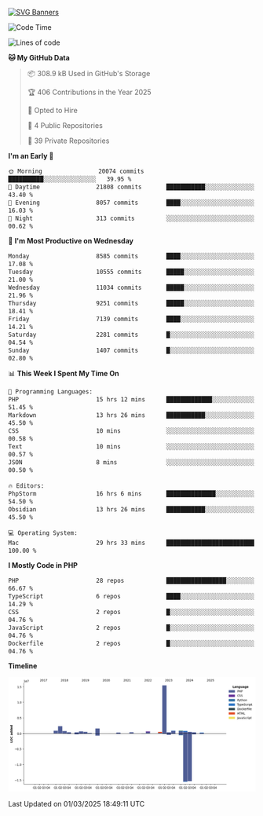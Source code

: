 [![SVG Banners](https://svg-banners.vercel.app/api?type=glitch&text1=Gere_Lajos%F0%9F%92%BB&width=800&height=400)](https://github.com/Akshay090/svg-banners)

<!--START_SECTION:waka-->
![Code Time](http://img.shields.io/badge/Code%20Time-2%2C254%20hrs%2049%20mins-blue)

![Lines of code](https://img.shields.io/badge/From%20Hello%20World%20I%27ve%20Written-28.9%20million%20lines%20of%20code-blue)

**🐱 My GitHub Data** 

> 📦 308.9 kB Used in GitHub's Storage 
 > 
> 🏆 406 Contributions in the Year 2025
 > 
> 💼 Opted to Hire
 > 
> 📜 4 Public Repositories 
 > 
> 🔑 39 Private Repositories 
 > 
**I'm an Early 🐤** 

```text
🌞 Morning                20074 commits       ██████████░░░░░░░░░░░░░░░   39.95 % 
🌆 Daytime                21808 commits       ███████████░░░░░░░░░░░░░░   43.40 % 
🌃 Evening                8057 commits        ████░░░░░░░░░░░░░░░░░░░░░   16.03 % 
🌙 Night                  313 commits         ░░░░░░░░░░░░░░░░░░░░░░░░░   00.62 % 
```
📅 **I'm Most Productive on Wednesday** 

```text
Monday                   8585 commits        ████░░░░░░░░░░░░░░░░░░░░░   17.08 % 
Tuesday                  10555 commits       █████░░░░░░░░░░░░░░░░░░░░   21.00 % 
Wednesday                11034 commits       █████░░░░░░░░░░░░░░░░░░░░   21.96 % 
Thursday                 9251 commits        █████░░░░░░░░░░░░░░░░░░░░   18.41 % 
Friday                   7139 commits        ████░░░░░░░░░░░░░░░░░░░░░   14.21 % 
Saturday                 2281 commits        █░░░░░░░░░░░░░░░░░░░░░░░░   04.54 % 
Sunday                   1407 commits        █░░░░░░░░░░░░░░░░░░░░░░░░   02.80 % 
```


📊 **This Week I Spent My Time On** 

```text
💬 Programming Languages: 
PHP                      15 hrs 12 mins      █████████████░░░░░░░░░░░░   51.45 % 
Markdown                 13 hrs 26 mins      ███████████░░░░░░░░░░░░░░   45.50 % 
CSS                      10 mins             ░░░░░░░░░░░░░░░░░░░░░░░░░   00.58 % 
Text                     10 mins             ░░░░░░░░░░░░░░░░░░░░░░░░░   00.57 % 
JSON                     8 mins              ░░░░░░░░░░░░░░░░░░░░░░░░░   00.50 % 

🔥 Editors: 
PhpStorm                 16 hrs 6 mins       ██████████████░░░░░░░░░░░   54.50 % 
Obsidian                 13 hrs 26 mins      ███████████░░░░░░░░░░░░░░   45.50 % 

💻 Operating System: 
Mac                      29 hrs 33 mins      █████████████████████████   100.00 % 
```

**I Mostly Code in PHP** 

```text
PHP                      28 repos            █████████████████░░░░░░░░   66.67 % 
TypeScript               6 repos             ████░░░░░░░░░░░░░░░░░░░░░   14.29 % 
CSS                      2 repos             █░░░░░░░░░░░░░░░░░░░░░░░░   04.76 % 
JavaScript               2 repos             █░░░░░░░░░░░░░░░░░░░░░░░░   04.76 % 
Dockerfile               2 repos             █░░░░░░░░░░░░░░░░░░░░░░░░   04.76 % 
```



**Timeline**

![Lines of Code chart](https://raw.githubusercontent.com/gere-lajos/gere-lajos/main/assets/bar_graph.png)


 Last Updated on 01/03/2025 18:49:11 UTC
<!--END_SECTION:waka-->
